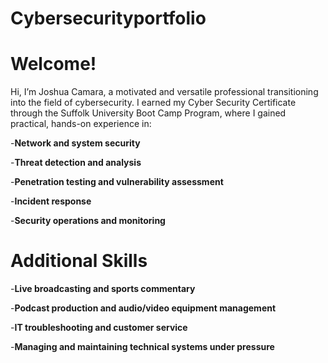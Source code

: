 # Cybersecurityportfolio

# Welcome!
Hi, I’m Joshua Camara, a motivated and versatile professional transitioning into the field of cybersecurity. I earned my Cyber Security Certificate through the Suffolk University Boot Camp Program, where I gained practical, hands-on experience in:

 -**Network and system security**

 -**Threat detection and analysis**

  -**Penetration testing and vulnerability assessment**

  -**Incident response**

  -**Security operations and monitoring**

  # Additional Skills

  -**Live broadcasting and sports commentary**

  -**Podcast production and audio/video equipment management**

  -**IT troubleshooting and customer service**

  -**Managing and maintaining technical systems under pressure**

